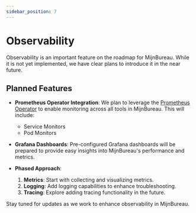 ```yaml
---
sidebar_position: 7
---
```


# Observability

Observability is an important feature on the roadmap for MijnBureau. While it is not yet implemented, we have clear plans to introduce it in the near future.

## Planned Features

- **Prometheus Operator Integration**: We plan to leverage the [Prometheus Operator](https://prometheus-operator.dev/) to enable monitoring across all tools in MijnBureau. This will include:
  - Service Monitors
  - Pod Monitors

- **Grafana Dashboards**: Pre-configured Grafana dashboards will be prepared to provide easy insights into MijnBureau's performance and metrics.

- **Phased Approach**:
  1. **Metrics**: Start with collecting and visualizing metrics.
  2. **Logging**: Add logging capabilities to enhance troubleshooting.
  3. **Tracing**: Explore adding tracing functionality in the future.

Stay tuned for updates as we work to enhance observability in MijnBureau.
